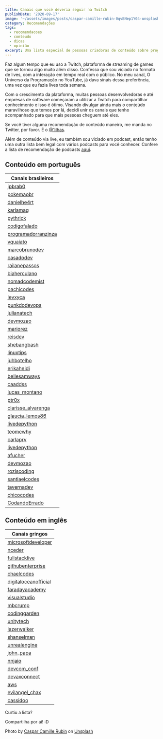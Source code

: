 ```yaml
---
title: Canais que você deveria seguir na Twitch
publishDate: '2020-09-17'
image: '~/assets/images/posts/caspar-camille-rubin-0qvBNep1Y04-unsplash.jpg'
category: Recomendações
tags:
  - recomendacoes
  - conteudo
  - dicas
  - opinião
excerpt: Uma lista especial de pessoas criadoras de conteúdo sobre programação na Twitch.tv
---
```


Faz algum tempo que eu uso a Twitch, plataforma de streaming de games que se tornou algo muito além disso. Confesso que sou viciado no formato de lives, com a interação em tempo real com o público. No meu canal, O Universo da Programação no YouTube, já dava sinais dessa preferência, uma vez que eu fazia lives toda semana.

Com o crescimento da plataforma, muitas pessoas desenvolvedoras e até empresas de software começaram a utilizar a Twitch para compartilhar conhecimento e isso é ótimo. Visando divulgar ainda mais o conteúdo maravilhoso que temos por lá, decidi unir os canais que tenho acompanhado para que mais pessoas cheguem até eles.

Se você tiver alguma recomendação de conteúdo maneiro, me manda no Twitter, por favor. É o [@1ilhas](https://twitter.com/1ilhas).

Além de conteúdo via live, eu também sou viciado em podcast, então tenho uma outra lista bem legal com vários podcasts para você conhecer. Confere a lista de recomendação de podcasts [aqui](/posts/recomendações-de-podcasts-variados-para-programadores-de-todos-os-níveis/).

## Conteúdo em português

| Canais brasileiros                                               |
| ---------------------------------------------------------------- |
| [jpbrab0](https://www.twitch.tv/jpbrab0)                         |
| [pokemaobr](https://www.twitch.tv/pokemaobr)                     |
| [danielhe4rt](https://www.twitch.tv/danielhe4rt)                 |
| [karlamag](https://www.twitch.tv/karlamag)                       |
| [pythrick](https://www.twitch.tv/pythrick)                       |
| [codigofalado](https://www.twitch.tv/codigofalado)               |
| [programadorranzinza](https://www.twitch.tv/programadorranzinza) |
| [vquaiato](https://www.twitch.tv/vquaiato)                       |
| [marcobrunodev](https://www.twitch.tv/marcobrunodev)             |
| [casadodev](https://www.twitch.tv/casadodev)                     |
| [railanepassos](https://www.twitch.tv/railanepassos)             |
| [biaherculano](https://www.twitch.tv/biaherculano)               |
| [nomadcodemist](https://www.twitch.tv/nomadcodemist)             |
| [pachicodes](https://www.twitch.tv/pachicodes)                   |
| [levxyca](https://www.twitch.tv/levxyca)                         |
| [punkdodevops](https://www.twitch.tv/punkdodevops)               |
| [julianatech](https://www.twitch.tv/julianatech)                 |
| [devmozao](https://www.twitch.tv/devmozao)                       |
| [mariorez](https://www.twitch.tv/mariorez)                       |
| [reisdev](https://www.twitch.tv/reisdev)                         |
| [shebangbash](https://www.twitch.tv/shebangbash)                 |
| [linuxtips](https://www.twitch.tv/linuxtips)                     |
| [juhbotelho](https://www.twitch.tv/juhbotelho)                   |
| [erikaheidi](https://www.twitch.tv/erikaheidi)                   |
| [bellesamways](https://www.twitch.tv/bellesamways)               |
| [caaddss](https://www.twitch.tv/caaddss)                         |
| [lucas_montano](https://www.twitch.tv/lucas_montano)             |
| [ptr0x](https://www.twitch.tv/ptr0x)                             |
| [clarisse_alvarenga](https://www.twitch.tv/clarisse_alvarenga)   |
| [glaucia_lemos86](https://www.twitch.tv/glaucia_lemos86)         |
| [livedepython](https://www.twitch.tv/livedepython)               |
| [teomewhy](https://www.twitch.tv/teomewhy)                       |
| [carlaprv](https://www.twitch.tv/carlaprv)                       |
| [livedepython](https://www.twitch.tv/livedepython)               |
| [afucher](https://www.twitch.tv/afucher)                         |
| [devmozao](https://www.twitch.tv/devmozao)                       |
| [roziscoding](https://www.twitch.tv/roziscoding)                 |
| [santiaelcodes](https://www.twitch.tv/santiaelcodes)             |
| [tavernadev](https://www.twitch.tv/tavernadev)                   |
| [chicocodes](https://www.twitch.tv/chicocodes)                   |
| [CodandoErrado](https://www.twitch.tv/CodandoErrado)             |

## Conteúdo em inglês

| Canais gringos                                                     |
| ------------------------------------------------------------------ |
| [microsoftdeveloper](https://www.twitch.tv/microsoftdeveloper)     |
| [nceder](https://www.twitch.tv/nceder)                             |
| [fullstacklive](https://www.twitch.tv/fullstacklive)               |
| [githubenterprise](https://www.twitch.tv/githubenterprise)         |
| [chaelcodes](https://www.twitch.tv/chaelcodes)                     |
| [digitaloceanofficial](https://www.twitch.tv/digitaloceanofficial) |
| [faradayacademy](https://www.twitch.tv/faradayacademy)             |
| [visualstudio](https://www.twitch.tv/visualstudio)                 |
| [mbcrump](https://www.twitch.tv/mbcrump)                           |
| [codinggarden](https://www.twitch.tv/codinggarden)                 |
| [unitytech](https://www.twitch.tv/unitytech)                       |
| [lazerwalker](https://www.twitch.tv/lazerwalker)                   |
| [shanselman](https://www.twitch.tv/shanselman)                     |
| [unrealengine](https://www.twitch.tv/unrealengine)                 |
| [john_papa](https://www.twitch.tv/john_papa)                       |
| [nnjaio](https://www.twitch.tv/nnjaio)                             |
| [devcom_conf](https://www.twitch.tv/devcom_conf)                   |
| [devaxconnect](https://www.twitch.tv/devaxconnect)                 |
| [aws](https://www.twitch.tv/aws)                                   |
| [evilangel_chax](https://www.twitch.tv/evilangel_chax)             |
| [cassidoo](https://www.twitch.tv/cassidoo)                         |

Curtiu a lista?

Compartilha por aí! :D

<span>Photo by <a href="https://unsplash.com/@casparrubin?utm_source=unsplash&amp;utm_medium=referral&amp;utm_content=creditCopyText">Caspar Camille Rubin</a> on <a href="https://unsplash.com/s/photos/twitch?utm_source=unsplash&amp;utm_medium=referral&amp;utm_content=creditCopyText">Unsplash</a></span>
